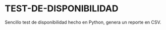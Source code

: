 # TEST-DE-DISPONIBILIDAD
 Sencillo test de disponibilidad hecho en Python, genera un reporte en CSV.
